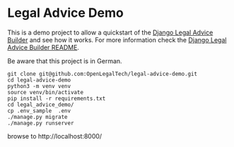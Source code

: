 # Legal Advice Demo
This is a demo project to allow a quickstart of the [Django Legal Advice Builder](https://github.com/OpenLegalTech/django-legal-advice-builder) and see how it works. For more information check the [Django Legal Advice Builder README](https://github.com/OpenLegalTech/django-legal-advice-builder#readme).

Be aware that this project is in German.

```
git clone git@github.com:OpenLegalTech/legal-advice-demo.git
cd legal-advice-demo
python3 -m venv venv
source venv/bin/activate
pip install -r requirements.txt
cd legal_advice_demo/
cp .env_sample  .env
./manage.py migrate
./manage.py runserver
```
browse to http://localhost:8000/

